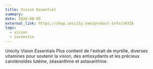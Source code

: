 ```yaml
---
title: Vision Essentiel
summary: 
date: 2024-08-05
external_link: https://shop.unicity.com/product-info/34316
tags:
  - vision
  - instestin
---
```

Unicity Vision Essentials Plus contient de l'extrait de myrtille, diverses vitamines pour soutenir la vision, des antioxydants et les précieux caroténoïdes lutéine, zéaxanthine et astaxanthine.
<!--more-->
